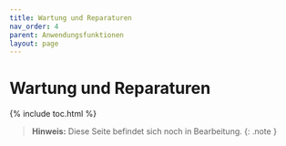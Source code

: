 ```yaml
---
title: Wartung und Reparaturen
nav_order: 4
parent: Anwendungsfunktionen
layout: page
---
```


# Wartung und Reparaturen
{% include toc.html %}

> **Hinweis:** Diese Seite befindet sich noch in Bearbeitung.
{: .note }
